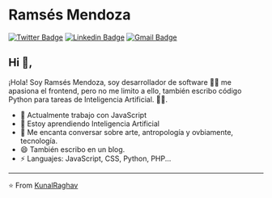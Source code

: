 # Ramsés Mendoza  
[![Twitter Badge](https://img.shields.io/badge/-@mgRamses-1ca0f1?style=flat-square&labelColor=1ca0f1&logo=twitter&logoColor=white&link=https://twitter.com/mgramses)](https://twitter.com/mgramses_) [![Linkedin Badge](https://img.shields.io/badge/-mgramses-blue?style=flat-square&logo=Linkedin&logoColor=white&link=https://www.linkedin.com/in/mgramses/)](https://www.linkedin.com/in/mgranses/) [![Gmail Badge](https://img.shields.io/badge/-mg.ramses@gmail.com-c14438?style=flat-square&logo=Gmail&logoColor=white&link=mailto:mg.gramses@gmail.com)](mailto:mg.ramses@gmail.com)

## Hi 👋, 
¡Hola! Soy Ramsés Mendoza, soy desarrollador de software 👨‍💻 me apasiona el frontend, pero no me limito a ello, también escribo código Python para tareas de Inteligencia Artificial. 
🏄‍♂️. 

- 🔭 Actualmente trabajo con JavaScript
- 🌱 Estoy aprendiendo Inteligencia Artificial
- 💬 Me encanta conversar sobre arte, antropología y ovbiamente, tecnología.
- 😄 También escribo en un blog.
-  ⚡ Languajes: JavaScript, CSS, Python, PHP...

---
⭐️ From [KunalRaghav](https://github.com/KunalRaghav)
